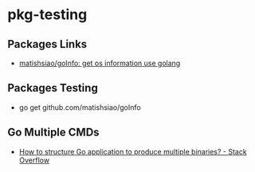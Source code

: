 # pkg-testing
 
## Packages Links

- [matishsiao/goInfo: get os information use golang](https://github.com/matishsiao/goInfo)

## Packages Testing

- go get github.com/matishsiao/goInfo

## Go Multiple CMDs

- [How to structure Go application to produce multiple binaries? - Stack Overflow](https://stackoverflow.com/questions/50904560/how-to-structure-go-application-to-produce-multiple-binaries/50904959)
